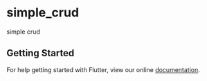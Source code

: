 # simple_crud

simple crud

## Getting Started

For help getting started with Flutter, view our online
[documentation](https://flutter.io/).
